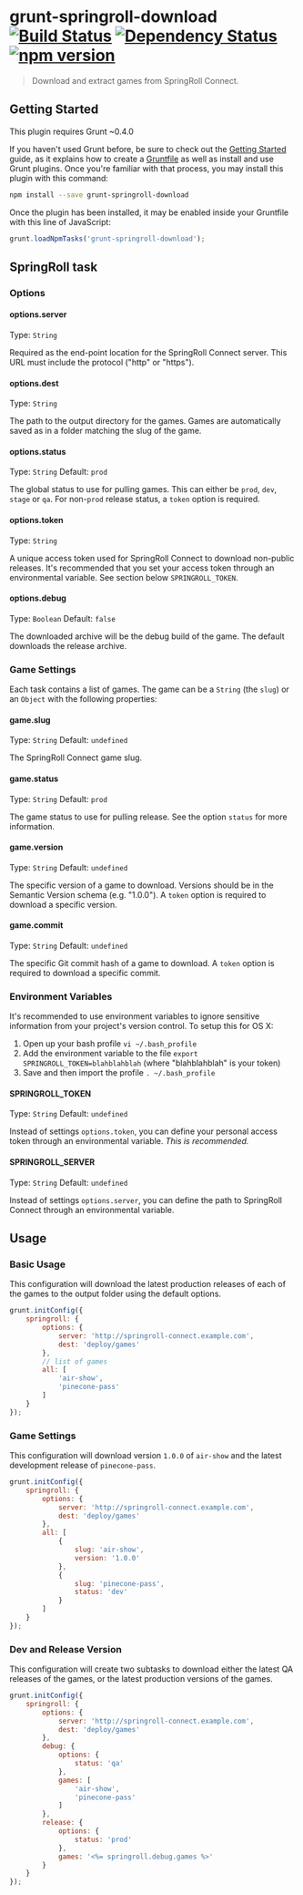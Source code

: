 # grunt-springroll-download [![Build Status](https://travis-ci.org/SpringRoll/grunt-springroll-download.svg)](https://travis-ci.org/SpringRoll/grunt-springroll-download) [![Dependency Status](https://david-dm.org/SpringRoll/grunt-springroll-download.svg)](https://david-dm.org/SpringRoll/grunt-springroll-download) [![npm version](https://badge.fury.io/js/grunt-springroll-download.svg)](http://badge.fury.io/js/grunt-springroll-download)

> Download and extract games from SpringRoll Connect.

## Getting Started

This plugin requires Grunt ~0.4.0

If you haven't used Grunt before, be sure to check out the [Getting Started](http://gruntjs.com/getting-started) guide, as it explains how to create a [Gruntfile](http://gruntjs.com/sample-gruntfile) as well as install and use Grunt plugins. Once you're familiar with that process, you may install this plugin with this command:

```bash
npm install --save grunt-springroll-download
```

Once the plugin has been installed, it may be enabled inside your Gruntfile with this line of JavaScript:

```js
grunt.loadNpmTasks('grunt-springroll-download');
```
## SpringRoll task

### Options

#### options.server

Type: `String`

Required as the end-point location for the SpringRoll Connect server. This URL must include the protocol ("http" or "https").

#### options.dest

Type: `String`

The path to the output directory for the games. Games are automatically saved as in a folder matching the slug of the game. 

#### options.status

Type: `String`
Default: `prod`

The global status to use for pulling games. This can either be `prod`, `dev`, `stage` or `qa`. For non-`prod` release status, a `token` option is required. 

#### options.token

Type: `String`

A unique access token used for SpringRoll Connect to download non-public releases. It's recommended that you set your access token through an environmental variable. See section below `SPRINGROLL_TOKEN`.

#### options.debug

Type: `Boolean`
Default: `false`

The downloaded archive will be the debug build of the game. The default downloads the release archive.

### Game Settings

Each task contains a list of games. The game can be a `String` (the `slug`) or an `Object` with the following properties:

#### game.slug

Type: `String`
Default: `undefined`

The SpringRoll Connect game slug. 

#### game.status

Type: `String`
Default: `prod`

The game status to use for pulling release. See the option `status` for more information.

#### game.version

Type: `String`
Default: `undefined`

The specific version of a game to download. Versions should be in the Semantic Version schema (e.g. "1.0.0"). A `token` option is required to download a specific version.

#### game.commit

Type: `String`
Default: `undefined`

The specific Git commit hash of a game to download. A `token` option is required to download a specific commit.

### Environment Variables

It's recommended to use environment variables to ignore sensitive information from your project's version control. To setup this for OS X:

1. Open up your bash profile `vi ~/.bash_profile`
2. Add the environment variable to the file `export SPRINGROLL_TOKEN=blahblahblah` (where "blahblahblah" is your token)
3. Save and then import the profile `. ~/.bash_profile`

#### SPRINGROLL_TOKEN

Type: `String`
Default: `undefined`

Instead of settings `options.token`, you can define your personal access token through an environmental variable.  _This is recommended._

#### SPRINGROLL_SERVER

Type: `String`
Default: `undefined`

Instead of settings `options.server`, you can define the path to SpringRoll Connect through an environmental variable. 

## Usage

### Basic Usage

This configuration will download the latest production releases of each of the games to the output folder using the default options. 

```js
grunt.initConfig({
	springroll: {
		options: {
			server: 'http://springroll-connect.example.com',
			dest: 'deploy/games'
		},
		// list of games
		all: [
			'air-show',
			'pinecone-pass'
		]
	}
});
```

### Game Settings

This configuration will download version `1.0.0` of `air-show` and the latest development release of `pinecone-pass`.

```js
grunt.initConfig({
	springroll: {
		options: {
			server: 'http://springroll-connect.example.com',
			dest: 'deploy/games'
		},
		all: [
			{
				slug: 'air-show',
				version: '1.0.0'
			},
			{
				slug: 'pinecone-pass',
				status: 'dev'
			}
		]
	}
});
```

### Dev and Release Version

This configuration will create two subtasks to download either the latest QA releases of the games, or the latest production versions of the games.

```js
grunt.initConfig({
	springroll: {
		options: {
			server: 'http://springroll-connect.example.com',
			dest: 'deploy/games'
		},
		debug: {
			options: {
				status: 'qa'
			},
			games: [
				'air-show',
				'pinecone-pass'
			]
		},
		release: {
			options: {
				status: 'prod'
			},
			games: '<%= springroll.debug.games %>'
		}
	}
});
```
